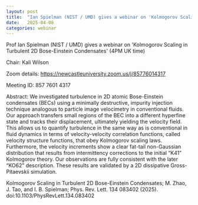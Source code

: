 ```yaml
---
layout: post
title:  "Ian Spielman (NIST / UMD) gives a webinar on 'Kolmogorov Scaling in Turbulent 2D Bose-Einstein Condensates' (4PM UK time)"
date:   2025-04-08
categories: webinar
---
```

Prof Ian Spielman (NIST / UMD) gives a webinar on 'Kolmogorov Scaling in Turbulent 2D Bose-Einstein Condensates' (4PM UK time)

Chair: Kali Wilson


Zoom details:
https://newcastleuniversity.zoom.us/j/85776014317

Meeting ID: 857 7601 4317

Abstract: We investigated turbulence in 2D atomic Bose-Einstein condensates (BECs) using a minimally destructive, impurity injection technique analogous to particle image velocimetry in conventional fluids. Our approach transfers small regions of the BEC into a different hyperfine state and tracks their displacement, ultimately yielding the velocity field. This allows us to quantify turbulence in the same way as is conventional in fluid dynamics in terms of velocity-velocity correlation functions, called velocity structure functions, that obey Kolmogorov scaling laws. Furthermore, the velocity increments show a clear fat-tail non-Gaussian distribution that results from intermittency corrections to the initial “K41” Kolmogorov theory. Our observations are fully consistent with the later “KO62” description. These results are validated by a 2D dissipative Gross-Pitaevskii simulation.

Kolmogorov Scaling in Turbulent 2D Bose-Einstein Condensates; M. Zhao, J. Tao, and I. B. Spielman; Phys. Rev. Lett. 134 083402 (2025). doi:10.1103/PhysRevLett.134.083402
